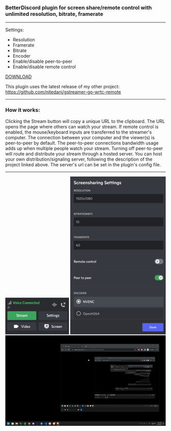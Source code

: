 <h3>BetterDiscord plugin for screen share/remote control with unlimited resolution, bitrate, framerate</h3>
<hr/>

Settings:
  - Resolution
  - Framerate
  - Bitrate
  - Encoder
  - Enable/disable peer-to-peer
  - Enable/disable remote control

[DOWNLOAD](https://raw.githubusercontent.com/nitedani/better-discord-screenshare/main/apps/screensharing/dist/Screensharing.plugin.js)


This plugin uses the latest release of my other project: https://github.com/nitedani/gstreamer-go-wrtc-remote
<hr/>

<h3>How it works:</h3>



Clicking the Stream button will copy a unique URL to the clipboard. The URL opens the page where others can watch your stream. If remote control is enabled, the mouse/keyboard inputs are transferred to the streamer's computer. The connection between your computer and the viewer(s) is peer-to-peer by default. The peer-to-peer connections bandwidth usage adds up when multiple people watch your stream. Turning off peer-to-peer will route and distribute your stream through a hosted server. You can host your own distribution/signaling server, following the description of the project linked above. The server's url can be set in the plugin's config file.
<hr/>
<img src="docs/images/buttons.jpg" alt="drawing" width="200"/>

<img src="docs/images/settings.jpg" alt="drawing" width="300"/>
<img src="docs/images/sample.jpg" alt="drawing" width="600"/>




